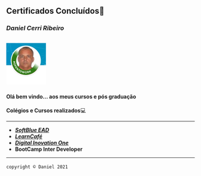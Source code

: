 ## Certificados Concluídos:book:

### *Daniel Cerri Ribeiro*

##   <img src="img/eu_lkdn.jpg" alt="0" style="zoom: 50%;" />

#### **Olá bem vindo... aos meus cursos e pós graduação** 

**Colégios e Cursos realizados**:computer:

-----------------------------------------------------

- _**[SoftBlue EAD](https://www.softblue.com.br/)**_
- [_**LearnCafé**_](https://learncafe.com/)
- _**[Digital Inovation One](https://web.digitalinnovation.one/)**_
- **BootCamp Inter Developer**

-----------------------------------------------------

`copyright © Daniel 2021`